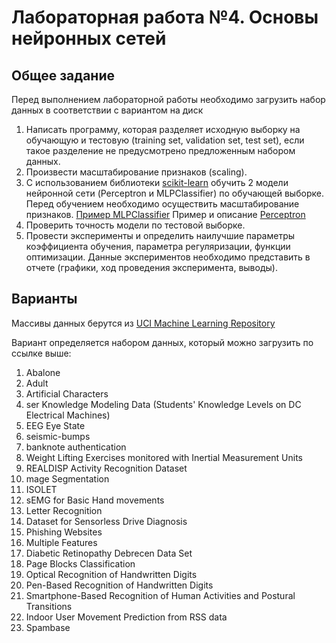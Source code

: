 # Лабораторная работа №4. Основы нейронных сетей
## Общее задание

Перед выполнением лабораторной работы необходимо загрузить набор данных в соответствии с вариантом на диск
1. Написать программу, которая разделяет исходную выборку на обучающую и тестовую (training set, validation set, test set), если такое разделение не предусмотрено предложенным набором данных.
2. Произвести масштабирование признаков (scaling).
3. С использованием библиотеки [scikit-learn](http://scikit-learn.org/stable/) обучить 2 модели нейронной сети (Perceptron и MLPClassifier) по обучающей выборке. Перед обучением необходимо осуществить масштабирование признаков. 
[Пример MLPClassifier](http://scikit-learn.org/stable/modules/generated/sklearn.neural_network.MLPClassifier.html)
Пример и описание [Perceptron](http://scikit-learn.org/stable/modules/generated/sklearn.linear_model.Perceptron.html)
4. Проверить точность модели по тестовой выборке.
5. Провести эксперименты и определить наилучшие параметры коэффициента обучения, параметра регуляризации, функции оптимизации.
Данные экспериментов необходимо представить в отчете (графики, ход проведения эксперимента, выводы).

## Варианты
Массивы данных берутся из [UCI Machine Learning Repository](https://archive.ics.uci.edu/ml/datasets.php)

Вариант определяется набором данных, который можно загрузить по ссылке выше:
1. Abalone
2. Adult
3. Artificial Characters
4. ser Knowledge Modeling Data (Students' Knowledge Levels on DC Electrical Machines)
5. EEG Eye State
6. seismic-bumps
7. banknote authentication
8. Weight Lifting Exercises monitored with Inertial Measurement Units
9. REALDISP Activity Recognition Dataset
10. mage Segmentation
11. ISOLET
12. sEMG for Basic Hand movements
13. Letter Recognition
14. Dataset for Sensorless Drive Diagnosis
15. Phishing Websites
16. Multiple Features
17. Diabetic Retinopathy Debrecen Data Set
18. Page Blocks Classification
19. Optical Recognition of Handwritten Digits
20. Pen-Based Recognition of Handwritten Digits
21. Smartphone-Based Recognition of Human Activities and Postural Transitions
22. Indoor User Movement Prediction from RSS data
23. Spambase